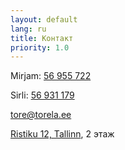 ```yaml
---
layout: default
lang: ru
title: Контакт
priority: 1.0
---
```

Mirjam: [56 955 722](tel:+37256955722)

Sirli: [56 931 179](tel:+37256931179)

[tore@torela.ee](tel:tore@torela.ee)

[Ristiku 12, Tallinn](https://goo.gl/maps/7bTMkBvk7YN2), 2 этаж
